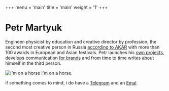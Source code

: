+++
menu = 'main'
title = 'main'
weight = '1'
+++

# Petr Martyuk

Engineer-physicist by education and creative director by profession, the second most creative person in Russia [according to AKAR](https://ad-peak.ru/creative/person/380246) with more than 100 awards in European and Asian festivals. Petr launches his [own projects](/ru/projects), develops communication [for brands](/ru/ads) and from time to time writes about himself in the third person.

![i'm on a horse](/../../img/im-on-a-horse.jpeg)
i'm on a horse.

if something comes to mind, i do have a [Telegram](https://t.me/martyuk) and an [Emal](mailto:hi@martyuk.com).